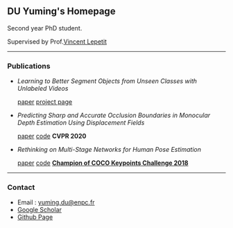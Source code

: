 ## DU Yuming's Homepage

Second year PhD student.

Supervised by Prof.[Vincent Lepetit](http://imagine.enpc.fr/~lepetitv/)

------

### Publications
- _Learning to Better Segment Objects from Unseen Classes with Unlabeled Videos_

   [paper](https://arxiv.org/abs/2104.12276) [project page](https://dulucas.github.io/Homepage/gbopt/)
   
- _Predicting Sharp and Accurate Occlusion Boundaries in Monocular Depth Estimation Using Displacement Fields_

   [paper](https://arxiv.org/abs/2002.12730) [code](https://github.com/dulucas/Displacement_Field)
   **CVPR 2020**

- _Rethinking on Multi-Stage Networks for Human Pose Estimation_

   [paper](https://arxiv.org/abs/1901.00148) [code](https://github.com/fenglinglwb/MSPN)
   **[Champion of COCO Keypoints Challenge 2018](http://cocodataset.org/#keypoints-leaderboard)** 

------

### Contact
- Email : yuming.du@enpc.fr
- [Google Scholar](https://scholar.google.com/citations?user=mLytdOoAAAAJ&hl=en)
- [Github Page](https://github.com/dulucas)
